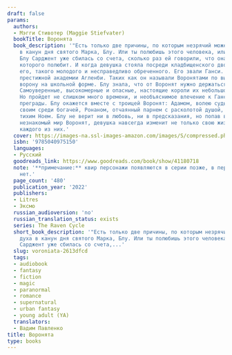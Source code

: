 ```yaml
---
draft: false
params:
  authors:
  - Мэгги Стивотер (Maggie Stiefvater)
  bookTitle: Воронята
  book_description: '"Есть только две причины, по которым незрячий может увидеть духа
    в канун дня святого Марка, Блу. Или ты полюбишь этого человека, или убьешь..."
    Блу Сарджент уже сбилась со счета, сколько раз ей говорили, что она убьет человека,
    которого полюбит. И когда девушка стояла посреди кладбищенского двора, она видела
    его, такого молодого и несправедливо обреченного. Его звали Ганси. Богатый ученик
    престижной академии Агленби. Таких как он называли Воронятами по вышитому на груди
    ворону на школьной форме. Блу знала, что от Воронят нужно держаться подальше.
    Самоуверенные, высокомерные и опасные, настоящие короли их небольшого городка.
    Но пройдет не слишком много времени, и необъяснимое влечение к Ганси сметет все
    преграды. Блу окажется вместе с троицей Воронят: Адамом, волею судьбы ставшему
    своим среди богачей, Ронаном, отчаянный парнем с расколотой душой, и неприметным,
    тихим Ноем. Блу не верит ни в любовь, ни в предсказания, но попав в мрачный и
    незнакомый мир Воронят, девушка навсегда изменит не только свою жизнь, но и жизнь
    каждого из них.'
  cover: https://images-na.ssl-images-amazon.com/images/S/compressed.photo.goodreads.com/books/1534421987i/41180718.jpg
  isbn: '9785040975150'
  languages:
  - Русский
  goodreads_link: https://www.goodreads.com/book/show/41180718
  note: '**примечание:** квир персонажи появляются в серии позже, в первой книге их
    нет.'
  page_count: '480'
  publication_year: '2022'
  publishers:
  - Litres
  - Эксмо
  russian_audioversion: 'no'
  russian_translation_status: exists
  series: The Raven Cycle
  short_book_description: '"Есть только две причины, по которым незрячий может увидеть
    духа в канун дня святого Марка, Блу. Или ты полюбишь этого человека, или убьешь..."  Блу
    Сарджент уже сбилась со счета,...'
  slug: voroniata-2613dfcd
  tags:
  - audiobook
  - fantasy
  - fiction
  - magic
  - paranormal
  - romance
  - supernatural
  - urban fantasy
  - young adult (YA)
  translators:
  - Вадим Павленко
title: Воронята
type: books
---
```

